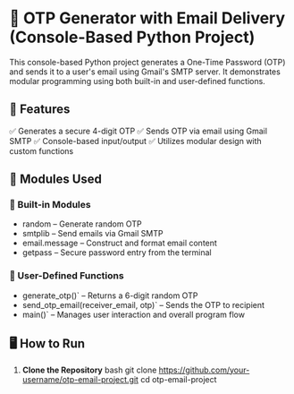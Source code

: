 # 🔐 OTP Generator with Email Delivery (Console-Based Python Project)

This console-based Python project generates a One-Time Password (OTP) and sends it to a user's email using Gmail's SMTP server. It demonstrates modular programming using both built-in and user-defined functions.

## 🚀 Features
 ✅ Generates a secure 4-digit OTP
 ✅ Sends OTP via email using Gmail SMTP
 ✅ Console-based input/output
 ✅ Utilizes modular design with custom functions

## 🧰 Modules Used

### 🔹 Built-in Modules
-  random  – Generate random OTP
-  smtplib – Send emails via Gmail SMTP
-  email.message – Construct and format email content
-  getpass – Secure password entry from the terminal

### 🔸 User-Defined Functions
-  generate_otp()` – Returns a 6-digit random OTP
-  send_otp_email(receiver_email, otp)` – Sends the OTP to recipient
-  main()` – Manages user interaction and overall program flow

## 🖥️ How to Run

1. **Clone the Repository**
   bash
   git clone https://github.com/your-username/otp-email-project.git
   cd otp-email-project


